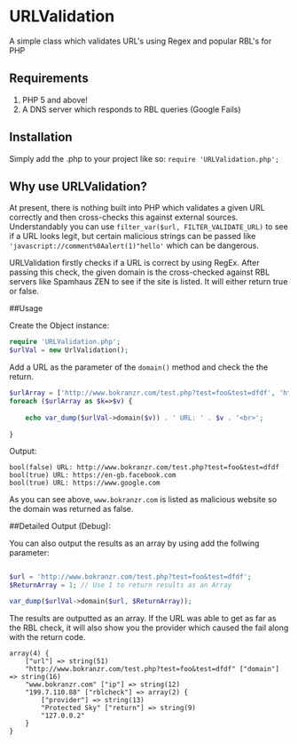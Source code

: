 # URLValidation
A simple class which validates URL's using Regex and popular RBL's for PHP

## Requirements
1. PHP 5 and above!
2. A DNS server which responds to RBL queries (Google Fails) 

## Installation
Simply add the .php to your project like so: `require 'URLValidation.php';`

## Why use URLValidation?
At present, there is nothing built into PHP which validates a given URL correctly and then cross-checks this against external sources. Understandably you can use `filter_var($url, FILTER_VALIDATE_URL)` to see if a URL looks legit, but certain malicious strings can be passed like `'javascript://comment%0Aalert(1)"hello'` which can be dangerous. 	

URLValidation firstly checks if a URL is correct by using RegEx. After passing this check, the given domain is the cross-checked against RBL servers like Spamhaus ZEN to see if the site is listed. It will either return true or false. 

##Usage

Create the Object instance:

```php
require 'URLValidation.php';
$urlVal = new UrlValidation();
```
Add a URL as the parameter of the `domain()` method and check the the return.

```php
$urlArray = ['http://www.bokranzr.com/test.php?test=foo&test=dfdf', 'https://en-gb.facebook.com', 'https://www.google.com'];
foreach ($urlArray as $k=>$v) {
    
    echo var_dump($urlVal->domain($v)) . ' URL: ' . $v . '<br>';
    
}
```

Output:

```
bool(false) URL: http://www.bokranzr.com/test.php?test=foo&test=dfdf
bool(true) URL: https://en-gb.facebook.com
bool(true) URL: https://www.google.com
```
As you can see above, `www.bokranzr.com` is listed as malicious website so the domain was returned as false. 

##Detailed Output (Debug):

You can also output the results as an array by using add the follwing parameter:

```php

$url = 'http://www.bokranzr.com/test.php?test=foo&test=dfdf';
$ReturnArray = 1; // Use 1 to return results as an Array

var_dump($urlVal->domain($url, $ReturnArray));

```

The results are outputted as an array. If the URL was able to get as far as the RBL check, it will also show you the provider which caused the fail along with the return code. 

```
array(4) {
	["url"] => string(51)
	"http://www.bokranzr.com/test.php?test=foo&test=dfdf" ["domain"] => string(16)
	"www.bokranzr.com" ["ip"] => string(12)
	"199.7.110.88" ["rblcheck"] => array(2) {
		["provider"] => string(13)
		"Protected Sky" ["return"] => string(9)
		"127.0.0.2"
	}
}

```

